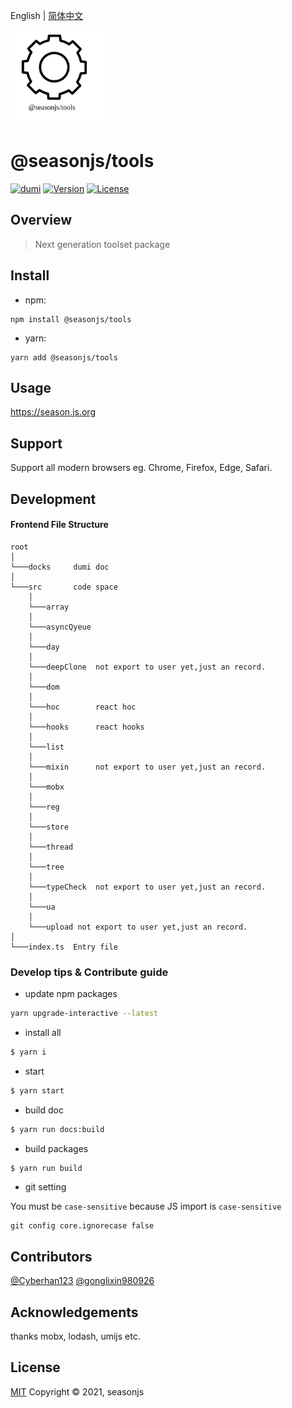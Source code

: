 English | [简体中文](./README.zh-CN.md)

<img src="./docs/public/icon.svg" width="150" alt=''>

# @seasonjs/tools

<p align="center">

[![dumi](https://img.shields.io/badge/docs%20by-dumi-blue)](https://github.com/umijs/dumi)
<a href="https://www.npmjs.com/package/@seasonjs/tools"><img src="https://img.shields.io/npm/v/@seasonjs/tools.svg?sanitize=true" alt="Version"></a>
<a href="https://www.npmjs.com/package/@seasonjs/tools"><img src="https://img.shields.io/npm/l/@seasonjs/tools.svg?sanitize=true" alt="License"></a>

</p>

## Overview

> Next generation toolset package

## Install

- npm:

```shell
npm install @seasonjs/tools
```

- yarn:

```shell
yarn add @seasonjs/tools
```

## Usage

https://season.js.org

## Support

Support all modern browsers eg. Chrome, Firefox, Edge, Safari.

## Development

#### Frontend File Structure

```
root
│
└───docks     dumi doc
│
└───src       code space
    │
    └───array
    │
    └───asyncQyeue
    │
    └───day
    │
    └───deepClone  not export to user yet,just an record.
    │
    └───dom
    │
    └───hoc        react hoc
    │
    └───hooks      react hooks
    │
    └───list
    │
    └───mixin      not export to user yet,just an record.
    │
    └───mobx
    │
    └───reg
    │
    └───store
    │
    └───thread
    │
    └───tree
    │
    └───typeCheck  not export to user yet,just an record.
    │
    └───ua
    │
    └───upload not export to user yet,just an record.
│
└───index.ts  Entry file
```

### Develop tips & Contribute guide

- update npm packages

```bash
yarn upgrade-interactive --latest
```

- install all

```bash
$ yarn i
```

- start

```bash
$ yarn start
```

- build doc

```bash
$ yarn run docs:build
```

- build packages

```bash
$ yarn run build
```

- git setting

You must be `case-sensitive` because JS import is `case-sensitive`

```
git config core.ignorecase false
```

## Contributors

[@Cyberhan123](https://github.com/cyberhan123)
[@gonglixin980926](https://github.com/gonglixin980926)

## Acknowledgements

thanks mobx, lodash, umijs etc.

## License

[MIT](LICENSE)
Copyright © 2021, seasonjs
